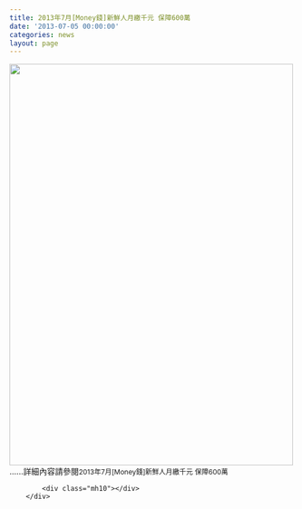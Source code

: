 ```yaml
---
title: 2013年7月[Money錢]新鮮人月繳千元 保障600萬
date: '2013-07-05 00:00:00'
categories: news
layout: page
---
```


<div class="text">
			<div>
	<img alt="" src="http://www.leishan.com.tw/UserFiles/images/%E7%A3%8A%E5%B1%B1%E6%96%B0%E8%81%9E/%E7%A3%8A%E5%B1%B1%E9%9B%9C%E8%AA%8C/201307%5BMoney%E9%8C%A2%5D%E6%96%B0%E9%AE%AE%E4%BA%BA%E6%9C%88%E7%B9%B3%E5%8D%83%E5%85%83%20%E4%BF%9D%E9%9A%9C600%E8%90%ACP.128.jpg" style="width: 500px; height: 708px;"></div>
<div>
	......詳細內容請參閱<span style="font-size: 9pt;">2013年7月[Money錢]新鮮人月繳千元 保障600萬</span></div>

			<div class="mh10"></div>
		</div>